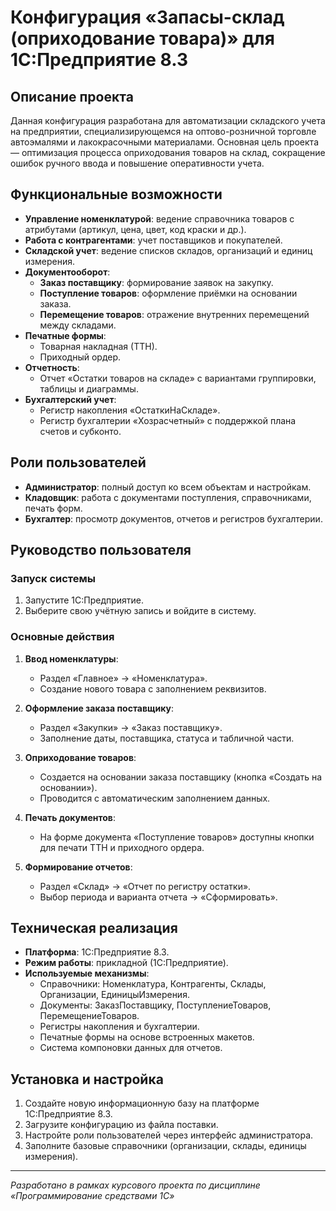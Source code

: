 # Конфигурация «Запасы-склад (оприходование товара)» для 1С:Предприятие 8.3

## Описание проекта

Данная конфигурация разработана для автоматизации складского учета на предприятии, специализирующемся на оптово-розничной торговле автоэмалями и лакокрасочными материалами. Основная цель проекта — оптимизация процесса оприходования товаров на склад, сокращение ошибок ручного ввода и повышение оперативности учета.

## Функциональные возможности

- **Управление номенклатурой**: ведение справочника товаров с атрибутами (артикул, цена, цвет, код краски и др.).
- **Работа с контрагентами**: учет поставщиков и покупателей.
- **Складской учет**: ведение списков складов, организаций и единиц измерения.
- **Документооборот**:
  - **Заказ поставщику**: формирование заявок на закупку.
  - **Поступление товаров**: оформление приёмки на основании заказа.
  - **Перемещение товаров**: отражение внутренних перемещений между складами.
- **Печатные формы**:
  - Товарная накладная (ТТН).
  - Приходный ордер.
- **Отчетность**:
  - Отчет «Остатки товаров на складе» с вариантами группировки, таблицы и диаграммы.
- **Бухгалтерский учет**:
  - Регистр накопления «ОстаткиНаСкладе».
  - Регистр бухгалтерии «Хозрасчетный» с поддержкой плана счетов и субконто.

## Роли пользователей

- **Администратор**: полный доступ ко всем объектам и настройкам.
- **Кладовщик**: работа с документами поступления, справочниками, печать форм.
- **Бухгалтер**: просмотр документов, отчетов и регистров бухгалтерии.

## Руководство пользователя

### Запуск системы
1. Запустите 1С:Предприятие.
2. Выберите свою учётную запись и войдите в систему.

### Основные действия
1. **Ввод номенклатуры**:
   - Раздел «Главное» → «Номенклатура».
   - Создание нового товара с заполнением реквизитов.

2. **Оформление заказа поставщику**:
   - Раздел «Закупки» → «Заказ поставщику».
   - Заполнение даты, поставщика, статуса и табличной части.

3. **Оприходование товаров**:
   - Создается на основании заказа поставщику (кнопка «Создать на основании»).
   - Проводится с автоматическим заполнением данных.

4. **Печать документов**:
   - На форме документа «Поступление товаров» доступны кнопки для печати ТТН и приходного ордера.

5. **Формирование отчетов**:
   - Раздел «Склад» → «Отчет по регистру остатки».
   - Выбор периода и варианта отчета → «Сформировать».

## Техническая реализация

- **Платформа**: 1С:Предприятие 8.3.
- **Режим работы**: прикладной (1С:Предприятие).
- **Используемые механизмы**:
  - Справочники: Номенклатура, Контрагенты, Склады, Организации, ЕдиницыИзмерения.
  - Документы: ЗаказПоставщику, ПоступлениеТоваров, ПеремещениеТоваров.
  - Регистры накопления и бухгалтерии.
  - Печатные формы на основе встроенных макетов.
  - Система компоновки данных для отчетов.

## Установка и настройка

1. Создайте новую информационную базу на платформе 1С:Предприятие 8.3.
2. Загрузите конфигурацию из файла поставки.
3. Настройте роли пользователей через интерфейс администратора.
4. Заполните базовые справочники (организации, склады, единицы измерения).


---
*Разработано в рамках курсового проекта по дисциплине «Программирование средствами 1С»*
